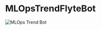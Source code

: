 # MLOpsTrendFlyteBot
![MLOps Trend Bot](https://github.com/Future-Outlier/MLOpsTrendFlyteBot/MLOpsTrendBot.gif)
